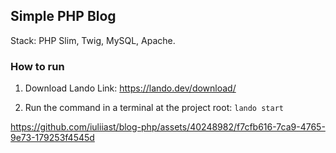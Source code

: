 ## Simple PHP Blog
Stack: PHP Slim, Twig, MySQL, Apache.

### How to run
1. Download Lando
Link: https://lando.dev/download/


2. Run the command in a terminal at the project root:
``lando start``



https://github.com/iuliiast/blog-php/assets/40248982/f7cfb616-7ca9-4765-9e73-179253f4545d

